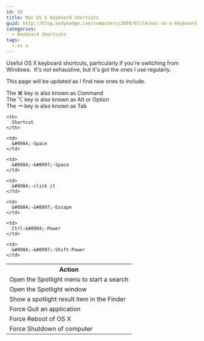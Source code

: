 ```yaml
---
id: 59
title: Mac OS X keyboard shortcuts
guid: http://blog.andymadge.com/computers/2008/07/14/mac-os-x-keyboard-shortcuts/
categories:
  - Keyboard Shortcuts
tags:
  - os x
---
```

Useful OS X keyboard shortcuts, particularly if you're switching from Windows.  It's not exhaustive, but it's got the ones I use regularly.

This page will be updated as I find new ones to include.

<!--more-->

The &#8984; key is also known as Command  
The &#8997; key is also known as Alt or Option  
The &#8677; key is also known as Tab

<table border="0">
  <tr>
    <th>
      Action
    </th>
    
    <th>
      Shortcut
    </th>
  </tr>
  
  <tr>
    <td>
      Open the Spotlight menu to start a search
    </td>
    
    <td>
      &#8984;-Space
    </td>
  </tr>
  
  <tr>
    <td>
      Open the Spotlight window
    </td>
    
    <td>
      &#8984;-&#8997;-Space
    </td>
  </tr>
  
  <tr>
    <td>
      Show a spotlight result item in the Finder
    </td>
    
    <td>
      &#8984;-click it
    </td>
  </tr>
  
  <tr>
    <td>
      Force Quit an application
    </td>
    
    <td>
      &#8984;-&#8997;-Escape
    </td>
  </tr>
  
  <tr>
    <td>
      Force Reboot of OS X
    </td>
    
    <td>
      Ctrl-&#8984;-Power
    </td>
  </tr>
  
  <tr>
    <td>
      Force Shutdown of computer
    </td>
    
    <td>
      &#8984;-&#8997;-Shift-Power
    </td>
  </tr>
</table>